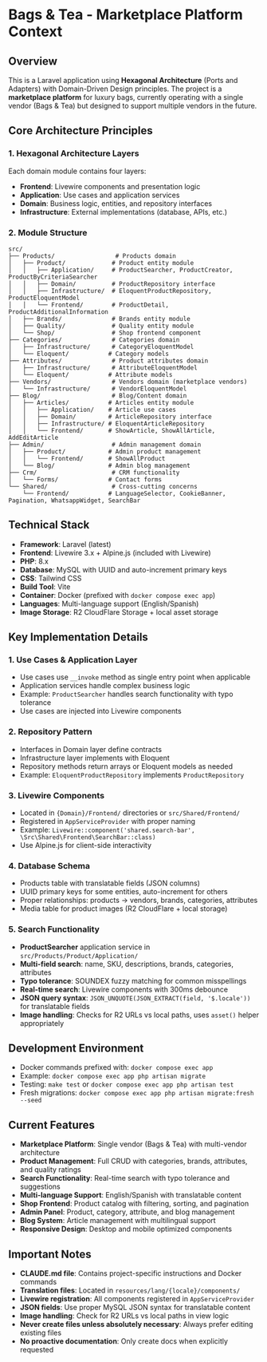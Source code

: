# Bags & Tea - Marketplace Platform Context

## Overview
This is a Laravel application using **Hexagonal Architecture** (Ports and Adapters) with Domain-Driven Design principles. The project is a **marketplace platform** for luxury bags, currently operating with a single vendor (Bags & Tea) but designed to support multiple vendors in the future.

## Core Architecture Principles

### 1. Hexagonal Architecture Layers
Each domain module contains four layers:
- **Frontend**: Livewire components and presentation logic
- **Application**: Use cases and application services
- **Domain**: Business logic, entities, and repository interfaces
- **Infrastructure**: External implementations (database, APIs, etc.)

### 2. Module Structure
```
src/
├── Products/                 # Products domain
│   ├── Product/             # Product entity module
│   │   ├── Application/     # ProductSearcher, ProductCreator, ProductByCriteriaSearcher
│   │   ├── Domain/          # ProductRepository interface
│   │   ├── Infrastructure/  # EloquentProductRepository, ProductEloquentModel
│   │   └── Frontend/        # ProductDetail, ProductAdditionalInformation
│   ├── Brands/              # Brands entity module
│   ├── Quality/             # Quality entity module
│   └── Shop/                # Shop frontend component
├── Categories/              # Categories domain
│   ├── Infrastructure/      # CategoryEloquentModel
│   └── Eloquent/           # Category models
├── Attributes/              # Product attributes domain
│   ├── Infrastructure/      # AttributeEloquentModel
│   └── Eloquent/           # Attribute models
├── Vendors/                 # Vendors domain (marketplace vendors)
│   └── Infrastructure/      # VendorEloquentModel
├── Blog/                    # Blog/Content domain
│   ├── Articles/           # Articles entity module
│   │   ├── Application/    # Article use cases
│   │   ├── Domain/         # ArticleRepository interface
│   │   ├── Infrastructure/ # EloquentArticleRepository
│   │   └── Frontend/       # ShowArticle, ShowAllArticle, AddEditArticle
├── Admin/                   # Admin management domain
│   ├── Product/            # Admin product management
│   │   └── Frontend/       # ShowAllProduct
│   └── Blog/               # Admin blog management
├── Crm/                     # CRM functionality
│   └── Forms/              # Contact forms
└── Shared/                  # Cross-cutting concerns
    └── Frontend/           # LanguageSelector, CookieBanner, Pagination, WhatsappWidget, SearchBar
```

## Technical Stack
- **Framework**: Laravel (latest)
- **Frontend**: Livewire 3.x + Alpine.js (included with Livewire)
- **PHP**: 8.x
- **Database**: MySQL with UUID and auto-increment primary keys
- **CSS**: Tailwind CSS
- **Build Tool**: Vite
- **Container**: Docker (prefixed with `docker compose exec app`)
- **Languages**: Multi-language support (English/Spanish)
- **Image Storage**: R2 CloudFlare Storage + local asset storage

## Key Implementation Details

### 1. Use Cases & Application Layer
- Use cases use `__invoke` method as single entry point when applicable
- Application services handle complex business logic
- Example: `ProductSearcher` handles search functionality with typo tolerance
- Use cases are injected into Livewire components

### 2. Repository Pattern
- Interfaces in Domain layer define contracts
- Infrastructure layer implements with Eloquent
- Repository methods return arrays or Eloquent models as needed
- Example: `EloquentProductRepository` implements `ProductRepository`

### 3. Livewire Components
- Located in `{Domain}/Frontend/` directories or `src/Shared/Frontend/`
- Registered in `AppServiceProvider` with proper naming
- Example: `Livewire::component('shared.search-bar', \Src\Shared\Frontend\SearchBar::class)`
- Use Alpine.js for client-side interactivity

### 4. Database Schema
- Products table with translatable fields (JSON columns)
- UUID primary keys for some entities, auto-increment for others
- Proper relationships: products → vendors, brands, categories, attributes
- Media table for product images (R2 CloudFlare + local storage)

### 5. Search Functionality
- **ProductSearcher** application service in `src/Products/Product/Application/`
- **Multi-field search**: name, SKU, descriptions, brands, categories, attributes
- **Typo tolerance**: SOUNDEX fuzzy matching for common misspellings
- **Real-time search**: Livewire components with 300ms debounce
- **JSON query syntax**: `JSON_UNQUOTE(JSON_EXTRACT(field, '$.locale'))` for translatable fields
- **Image handling**: Checks for R2 URLs vs local paths, uses `asset()` helper appropriately

## Development Environment
- Docker commands prefixed with: `docker compose exec app`
- Example: `docker compose exec app php artisan migrate`
- Testing: `make test` or `docker compose exec app php artisan test`
- Fresh migrations: `docker compose exec app php artisan migrate:fresh --seed`

## Current Features
- **Marketplace Platform**: Single vendor (Bags & Tea) with multi-vendor architecture
- **Product Management**: Full CRUD with categories, brands, attributes, and quality ratings
- **Search Functionality**: Real-time search with typo tolerance and suggestions
- **Multi-language Support**: English/Spanish with translatable content
- **Shop Frontend**: Product catalog with filtering, sorting, and pagination
- **Admin Panel**: Product, category, attribute, and blog management
- **Blog System**: Article management with multilingual support
- **Responsive Design**: Desktop and mobile optimized components

## Important Notes
- **CLAUDE.md file**: Contains project-specific instructions and Docker commands
- **Translation files**: Located in `resources/lang/{locale}/components/`
- **Livewire registration**: All components registered in `AppServiceProvider`
- **JSON fields**: Use proper MySQL JSON syntax for translatable content
- **Image handling**: Check for R2 URLs vs local paths in view logic
- **Never create files unless absolutely necessary**: Always prefer editing existing files
- **No proactive documentation**: Only create docs when explicitly requested